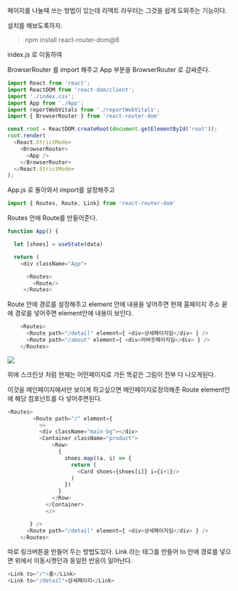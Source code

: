 페이지를 나눌때 쓰는 방법이 있는데 
리액트 라우터는 그것을 쉽게 도와주는 기능이다.

설치를 해보도록하자.

> npm install react-router-dom@6

index.js 로 이동하여

BrowserRouter 를 import 해주고
App 부분을 BrowserRouter 로 감싸준다.

```js
import React from 'react';
import ReactDOM from 'react-dom/client';
import './index.css';
import App from './App';
import reportWebVitals from './reportWebVitals';
import { BrowserRouter } from 'react-router-dom'

const root = ReactDOM.createRoot(document.getElementById('root'));
root.render(
  <React.StrictMode>
    <BrowserRouter>
      <App />
    </BrowserRouter>
  </React.StrictMode>
);
```

App.js 로 돌아와서
import를 설정해주고

```js
import { Routes, Route, Link} from 'react-router-dom'
```
Routes 안에 Route를 만들어준다.

```js
function App() {

  let [shoes] = useState(data)

  return (
    <div className="App">

      <Routes>
        <Route/>
     </Routes>
```

Route 안에 경로를 설정해주고 element 안에 내용을 넣어주면
현재 홈페이지 주소 끝에 경로를 넣어주면 element안에 내용이 보인다.

```js
    <Routes>
      <Route path="/detail" element={ <div>상세페이지임</div> } />
      <Route path="/about" element={ <div>어바웃페이지임</div> } />
    </Routes>
```
![](https://velog.velcdn.com/images/qjagkrdldi/post/f32b23a1-5631-4889-a7ea-2841c91c894a/image.png)

위에 스크린샷 처럼 현재는 어떤페이지로 가든 똑같은 그림이 전부 다 나오게된다.

이것을 메인페이지에서만 보이게 하고싶으면 메인페이지로정의해준 Route element안에 해당 컴포넌트를 다 넣어주면된다.

```js
<Routes>
        <Route path="/" element={ 
          <>
          <div className="main-bg"></div>
          <Container className="product">
              <Row>
                {
                  shoes.map((a, i) => { 
                    return (
                      <Card shoes={shoes[i]} i={i+1}/>
                    )
                  })
                }
              </Row>
            </Container>
            </>

       } />
      <Route path="/detail" element={ <div>상세페이지임</div> } />
    </Routes>
```

따로 링크버튼을 만들어 두는 방법도있다.
Link 라는 태그를 만들어 to 안에 경로를 넣으면 위에서 이동시켯던과 동일한 
반응이 일어난다.

```js
<Link to="/">홈</Link>
<Link to="/detail">상세페이지</Link>
```


